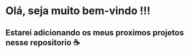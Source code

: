 # Olá, seja muito bem-vindo !!!
## Estarei adicionando os meus proximos projetos nesse repositorio :coffee:
